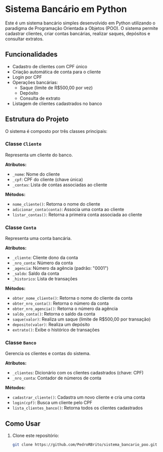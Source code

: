 # Sistema Bancário em Python

Este é um sistema bancário simples desenvolvido em Python utilizando o paradigma de Programação Orientada a Objetos (POO). O sistema permite cadastrar clientes, criar contas bancárias, realizar saques, depósitos e consultar extratos.

## Funcionalidades

- Cadastro de clientes com CPF único
- Criação automática de conta para o cliente
- Login por CPF
- Operações bancárias:
  - Saque (limite de R$500,00 por vez)
  - Depósito
  - Consulta de extrato
- Listagem de clientes cadastrados no banco

## Estrutura do Projeto

O sistema é composto por três classes principais:

### Classe `Cliente`

Representa um cliente do banco.

**Atributos:**
- `_nome`: Nome do cliente
- `_cpf`: CPF do cliente (chave única)
- `_contas`: Lista de contas associadas ao cliente

**Métodos:**
- `nome_cliente()`: Retorna o nome do cliente
- `adicionar_conta(conta)`: Associa uma conta ao cliente
- `listar_contas()`: Retorna a primeira conta associada ao cliente

### Classe `Conta`

Representa uma conta bancária.

**Atributos:**
- `_cliente`: Cliente dono da conta
- `_nro_conta`: Número da conta
- `_agencia`: Número da agência (padrão: "0001")
- `_saldo`: Saldo da conta
- `_historico`: Lista de transações

**Métodos:**
- `obter_nome_cliente()`: Retorna o nome do cliente da conta
- `obter_nro_conta()`: Retorna o número da conta
- `obter_nro_agencia()`: Retorna o número da agência
- `saldo_conta()`: Retorna o saldo da conta
- `saque(valor)`: Realiza um saque (limite de R$500,00 por transação)
- `deposito(valor)`: Realiza um depósito
- `extrato()`: Exibe o histórico de transações

### Classe `Banco`

Gerencia os clientes e contas do sistema.

**Atributos:**
- `_clientes`: Dicionário com os clientes cadastrados (chave: CPF)
- `_nro_conta`: Contador de números de conta

**Métodos:**
- `cadastrar_cliente()`: Cadastra um novo cliente e cria uma conta
- `login(cpf)`: Busca um cliente pelo CPF
- `lista_clientes_banco()`: Retorna todos os clientes cadastrados

## Como Usar

1. Clone este repositório:
   ```bash
   git clone https://github.com/PedroRBrito/sistema_bancario_poo.git